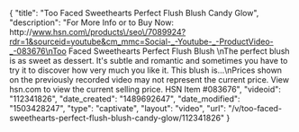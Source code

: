 {
    "title": "Too Faced Sweethearts Perfect Flush Blush  Candy Glow",
    "description": "For More Info or to Buy Now: http:\/\/www.hsn.com\/products\/seo\/7089924?rdr=1&sourceid=youtube&cm_mmc=Social-_-Youtube-_-ProductVideo-_-083676\nToo Faced Sweethearts Perfect Flush Blush \nThe perfect blush is as sweet as dessert. It's subtle and romantic and sometimes you have to try it to discover how very much you like it. This blush is...\nPrices shown on the previously recorded video may not represent the current price.  View hsn.com to view the current selling price. HSN Item #083676",
    "videoid": "112341826",
    "date_created": "1489692647",
    "date_modified": "1503428247",
    "type": "captivate",
    "layout": "video",
    "url": "\/v\/too-faced-sweethearts-perfect-flush-blush-candy-glow\/112341826"
}